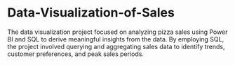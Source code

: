 # Data-Visualization-of-Sales
The data visualization project focused on analyzing pizza sales using Power BI and SQL to derive meaningful insights from the data. By employing SQL, the project involved querying and aggregating sales data to identify trends, customer preferences, and peak sales periods.
